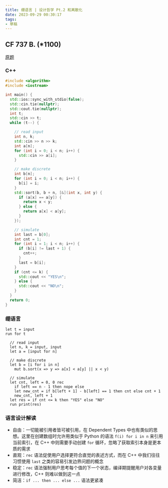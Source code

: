```yaml
---
title: 绷语言 | 设计哲学 Pt.2 和离散化
date: 2023-09-29 00:30:17
tags:
- 草稿
---
```


## CF 737 B. (*1100)

[原题](https://codeforces.com/contest/1557/problem/B)

### C++

```cpp
#include <algorithm>
#include <iostream>

int main() {
  std::ios::sync_with_stdio(false);
  std::cin.tie(nullptr);
  std::cout.tie(nullptr);
  int t;
  std::cin >> t;
  while (t--) {

    // read input
    int n, k;
    std::cin >> n >> k;
    int a[n];
    for (int i = 0; i < n; i++) {
      std::cin >> a[i];
    }

    // make discrete
    int b[n];
    for (int i = 0; i < n; i++) {
      b[i] = i;
    }
    std::sort(b, b + n, [&](int x, int y) {
      if (a[x] == a[y]) {
        return x < y;
      } else {
        return a[x] < a[y];
      }
    });

    // simulate
    int last = b[0];
    int cnt = 1;
    for (int i = 1; i < n; i++) {
      if (b[i] != last + 1) {
        cnt++;
      }
      last = b[i];
    }
    if (cnt <= k) {
      std::cout << "YES\n";
    } else {
      std::cout << "NO\n";
    }
  }
  return 0;
}
```

### 绷语言

```
let t = input
run for t
  
  // read input
  let n, k = input, input
  let a = [input for n]

  // make discrete
  let b = [i for i in n]
    mut b.sort(x => y => a[x] < a[y] || x < y)

  // simulate
  let cnt, left = 0, 0 rec
    if left == n - 1 then nope else
    let new_cnt = if b[left + 1] - b[left] == 1 then cnt else cnt + 1
    new_cnt, left + 1
  let res = if cnt <= k then "YES" else "NO"
  run print(res)
```

### 语言设计解读

- 自由：一切能被引用者皆可被引用，在 Dependent Types 中也有类似的思想。这里在创建数组时允许用类似于 Python 的语法 `f(i) for i in n` 来引用当前索引，在 C++ 中则需要手动创建 `for` 循环，忽略了获取索引本身是更本质的需求
- 直观：`rec` 语法促使用户选择更符合直觉的表述方式，而在 C++ 中我们往往习惯使用 `last` 之类的容易引发边界问题的概念
- 稳定：`rec` 语法强制用户思考每个值的下一个状态，编译期提醒用户对各变量进行修改，C++ 则难以做到这一点
- 简洁：`if ... then ... else ...` 语法更紧凑
